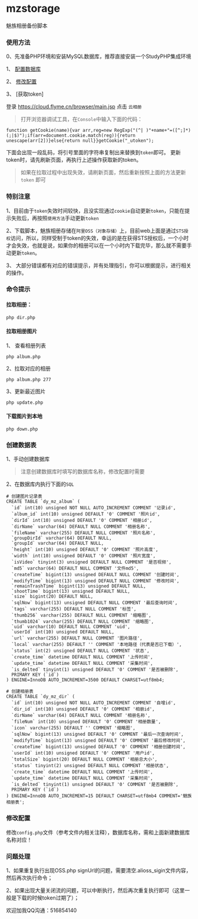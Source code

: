 # mzstorage
魅族相册备份脚本

### 使用方法

0、先准备PHP环境和安装MySQL数据库，推荐直接安装一个StudyPHP集成环境

1、 [配置数据库](#创建数据表 "配置数据库") 

2、 [修改配置](#修改配置 "修改配置") 

3、 [获取token]

登录 https://cloud.flyme.cn/browser/main.jsp 点击 `云相册`

> 打开浏览器调试工具，在`Console`中输入下面的代码：

```
function getCookie(name){var arr,reg=new RegExp("(^| )"+name+"=([^;]*)(;|$)");if(arr=document.cookie.match(reg)){return unescape(arr[2])}else{return null}}getCookie("_utoken");
```

下面会出现一段乱码，将引号里面的字符串复制出来替换到`token`即可。
更新token时，请先刷新页面，再执行上述操作获取新的token。

> 如果在拉取过程中出现失效，请刷新页面，然后重新按照上面的方法更新 `token` 即可

### 特别注意

1、目前由于`token`失效时间较快，且没实现通过`cookie`自动更新`token`，只能在提示失败后，再按照`使用方法`手动更新`token`

2、下载脚本，魅族相册存储在`阿里OSS（对象存储）`上，目前web上面是通过`STS授权`访问，所以，同样受制于token的失效，幸运的是在获得STS授权后，一个小时才会失效，也就是说，如果你的相册可以在一个小时内下载完毕，那么就不需要手动更新`token`。

3、 大部分错误都有对应的错误提示，并有处理指引，你可以根据提示，进行相关的操作。

### 命令提示

#### 拉取相册：
```
php dir.php
```

#### 拉取相册图片
1、 查看相册列表
```
php album.php
```
2、拉取对应的相册
```
php album.php 277

```
3、更新最近图片
```
php update.php
```


#### 下载图片到本地
```
php down.php
```

### 创建数据表

1、手动创建数据库

> 注意创建数据库时填写的数据库名称，修改配置时需要

2、在数据库内执行下面的`SQL`

```
# 创建图片记录表
CREATE TABLE `dy_mz_album` (
  `id` int(10) unsigned NOT NULL AUTO_INCREMENT COMMENT '记录id',
  `album_id` int(10) unsigned DEFAULT '0' COMMENT '照片id',
  `dirId` int(10) unsigned DEFAULT '0' COMMENT '相册id',
  `dirName` varchar(64) DEFAULT NULL COMMENT '相册名称',
  `fileName` varchar(255) DEFAULT NULL COMMENT '照片名称',
  `groupDirId` varchar(64) DEFAULT NULL,
  `groupId` varchar(64) DEFAULT NULL,
  `height` int(10) unsigned DEFAULT '0' COMMENT '照片高度',
  `width` int(10) unsigned DEFAULT '0' COMMENT '照片宽度',
  `isVideo` tinyint(3) unsigned DEFAULT NULL COMMENT '是否视频',
  `md5` varchar(64) DEFAULT NULL COMMENT '文件md5',
  `createTime` bigint(13) unsigned DEFAULT NULL COMMENT '创建时间',
  `modifyTime` bigint(13) unsigned DEFAULT NULL COMMENT '修改时间',
  `remainTrashTime` bigint(13) unsigned DEFAULT NULL,
  `shootTime` bigint(13) unsigned DEFAULT NULL,
  `size` bigint(20) DEFAULT NULL,
  `sqlNow` bigint(13) unsigned DEFAULT NULL COMMENT '最后查询时间',
  `tags` varchar(255) DEFAULT NULL COMMENT '标签',
  `thumb256` varchar(255) DEFAULT NULL COMMENT '缩略图',
  `thumb1024` varchar(255) DEFAULT NULL COMMENT '缩略图',
  `uid` varchar(10) DEFAULT NULL COMMENT 'uid',
  `userId` int(10) unsigned DEFAULT NULL,
  `url` varchar(255) DEFAULT NULL COMMENT '图片路径',
  `local` varchar(255) DEFAULT '' COMMENT '本地路径（代表是否已下载）',
  `status` int(2) unsigned DEFAULT NULL COMMENT '状态',
  `create_time` datetime DEFAULT NULL COMMENT '上传时间',
  `update_time` datetime DEFAULT NULL COMMENT '采集时间',
  `is_delted` tinyint(1) unsigned DEFAULT '0' COMMENT '是否被删除',
  PRIMARY KEY (`id`)
) ENGINE=InnoDB AUTO_INCREMENT=3500 DEFAULT CHARSET=utf8mb4;

# 创建相册表
CREATE TABLE `dy_mz_dir` (
  `id` int(10) unsigned NOT NULL AUTO_INCREMENT COMMENT '自增id',
  `dir_id` int(10) unsigned DEFAULT '0' COMMENT '相册id',
  `dirName` varchar(64) DEFAULT NULL COMMENT '相册名称',
  `fileNum` int(10) unsigned DEFAULT '0' COMMENT '相册数量',
  `icon` varchar(255) DEFAULT '' COMMENT '缩略图',
  `sqlNow` bigint(13) unsigned DEFAULT '0' COMMENT '最后一次查询时间',
  `modifyTime` bigint(13) unsigned DEFAULT '0' COMMENT '最后修改时间',
  `createTime` bigint(13) unsigned DEFAULT '0' COMMENT '相册创建时间',
  `userId` int(10) unsigned DEFAULT '0' COMMENT '用户id',
  `totalSize` bigint(20) DEFAULT NULL COMMENT '相册总大小',
  `status` tinyint(2) unsigned DEFAULT NULL COMMENT '相册状态',
  `create_time` datetime DEFAULT NULL COMMENT '上传时间',
  `update_time` datetime DEFAULT NULL COMMENT '采集时间',
  `is_delted` tinyint(1) unsigned DEFAULT '0' COMMENT '是否被删除',
  PRIMARY KEY (`id`)
) ENGINE=InnoDB AUTO_INCREMENT=15 DEFAULT CHARSET=utf8mb4 COMMENT='魅族相册表';
```

### 修改配置

修改`config.php`文件（参考文件内相关注释），数据库名称，需和上面新建数据库名称对应！

### 问题处理

1、如果重复执行出现OSS.php signUrl的问题，需要清空.alioss_sigin文件内容，然后再次执行命令；

2、如果出现大量关闭流的问题，可以中断执行，然后再次重复执行即可（这里一般是下载的时候token过期了）；

欢迎加我QQ沟通：516854140
